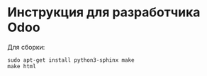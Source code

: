 Инструкция для разработчика Odoo
================================

Для сборки:

```
sudo apt-get install python3-sphinx make
make html
```